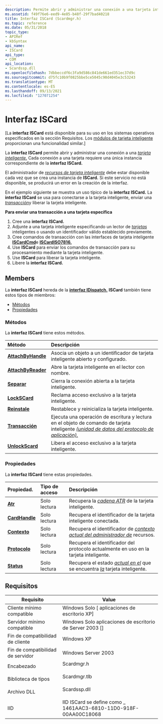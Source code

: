 ```yaml
---
description: Permite abrir y administrar una conexión a una tarjeta inteligente.
ms.assetid: f49f76e6-eed9-4e85-b48f-29f7bad40218
title: Interfaz ISCard (Scardmgr.h)
ms.topic: reference
ms.date: 05/31/2018
topic_type:
- APIRef
- kbSyntax
api_name:
- ISCard
api_type:
- COM
api_location:
- Scardssp.dll
ms.openlocfilehash: 7dbbeccdf6c3fa9d586c841de661ed351ec37d9c
ms.sourcegitcommit: d75fc10b9f0825bbe5ce5045c90d4045e3c53243
ms.translationtype: MT
ms.contentlocale: es-ES
ms.lasthandoff: 09/13/2021
ms.locfileid: "127071254"
---
```

# <a name="iscard-interface"></a>Interfaz ISCard

\[La **interfaz ISCard** está disponible para su uso en los sistemas operativos especificados en la sección Requisitos. Los [módulos de tarjeta inteligente](/previous-versions/windows/desktop/secsmart/smart-card-modules) proporcionan una funcionalidad similar.\]

La **interfaz ISCard** permite abrir y administrar una conexión a una [*tarjeta inteligente.*](../secgloss/s-gly.md) Cada conexión a una tarjeta requiere una única instancia correspondiente de la **interfaz ISCard.**

El administrador de [*recursos de tarjeta inteligente*](../secgloss/r-gly.md) debe estar disponible cada vez que se crea una instancia de **ISCard.** Si este servicio no está disponible, se producirá un error en la creación de la interfaz.

En el ejemplo siguiente se muestra un uso típico de la **interfaz ISCard.** La **interfaz ISCard** se usa para conectarse a la tarjeta inteligente, enviar una [*transacción*](../secgloss/t-gly.md)y liberar la tarjeta inteligente.

**Para enviar una transacción a una tarjeta específica**

1.  Cree una **interfaz ISCard.**
2.  Adjunte a una tarjeta inteligente especificando un lector de [*tarjetas*](../secgloss/r-gly.md) inteligentes o usando un identificador válido establecido previamente.
3.  Cree comandos de transacción con las interfaces de tarjeta inteligente [**ISCardCmd**](iscardcmd.md)e [**ISCardISO7816.**](iscardiso7816.md)
4.  Use **ISCard** para enviar los comandos de transacción para su procesamiento mediante la tarjeta inteligente.
5.  Use **ISCard** para liberar la tarjeta inteligente.
6.  Libere la **interfaz ISCard.**

## <a name="members"></a>Members

La **interfaz ISCard** hereda de la [**interfaz IDispatch.**](/windows/win32/api/oaidl/nn-oaidl-idispatch) **ISCard** también tiene estos tipos de miembros:

-   [Métodos](#methods)
-   [Propiedades](#properties)

### <a name="methods"></a>Métodos

La **interfaz ISCard** tiene estos métodos.



| Método                                          | Descripción                                                                                                                                                                                                                     |
|:------------------------------------------------|:--------------------------------------------------------------------------------------------------------------------------------------------------------------------------------------------------------------------------------|
| [**AttachByHandle**](iscard-attachbyhandle.md) | Asocia un objeto a un identificador de tarjeta inteligente abierto y configurado.<br/>                                                                                                                                                      |
| [**AttachByReader**](iscard-attachbyreader.md) | Abre la tarjeta inteligente en el lector con nombre.<br/>                                                                                                                                                                            |
| [**Separar**](iscard-detach.md)                 | Cierra la conexión abierta a la tarjeta inteligente.<br/>                                                                                                                                                                        |
| [**LockSCard**](iscard-lockscard.md)           | Reclama acceso exclusivo a la tarjeta inteligente.<br/>                                                                                                                                                                           |
| [**Reinstale**](iscard-reattach.md)             | Restablece y reinicializa la tarjeta inteligente.<br/>                                                                                                                                                                             |
| [**Transacción**](iscard-transaction.md)       | Ejecuta una operación de escritura y lectura en el objeto de comando de tarjeta inteligente [*(unidad de datos del protocolo de aplicación).*](../secgloss/a-gly.md)<br/> |
| [**UnlockScard**](iscard-unlockscard.md)       | Libera el acceso exclusivo a la tarjeta inteligente.<br/>                                                                                                                                                                         |



 

### <a name="properties"></a>Propiedades

La **interfaz ISCard** tiene estas propiedades.



| Propiedad.                                               | Tipo de acceso          | Descripción                                                                                                                                                                                    |
|:-------------------------------------------------------|:---------------------|:-----------------------------------------------------------------------------------------------------------------------------------------------------------------------------------------------|
| [**Atr**](iscard-get-atr.md)<br/>               | Solo lectura<br/> | Recupera la [*cadena ATR*](../secgloss/a-gly.md) de la tarjeta inteligente.<br/>                                                                   |
| [**CardHandle**](iscard-get-cardhandle.md)<br/> | Solo lectura<br/> | Recupera el identificador de la tarjeta inteligente conectada.<br/>                                                                                                                                  |
| [**Contexto**](iscard-get-context.md)<br/>       | Solo lectura<br/> | Recupera el identificador de [*contexto actual del administrador de*](../secgloss/r-gly.md) recursos.<br/>                            |
| [**Protocolo**](iscard-get-protocol.md)<br/>     | Solo lectura<br/> | Recupera el identificador del protocolo actualmente en uso en la tarjeta inteligente.<br/>                                                                                                        |
| [**Status**](iscard-get-status.md)<br/>         | Solo lectura<br/> | Recupera el estado [*actual en el*](../secgloss/s-gly.md) que se encuentra [*la*](../secgloss/s-gly.md) tarjeta inteligente.<br/> |



 

## <a name="requirements"></a>Requisitos



| Requisito | Value |
|-------------------------------------|-----------------------------------------------------------------------------------------|
| Cliente mínimo compatible<br/> | Windows Solo \[ aplicaciones de escritorio XP\]<br/>                                             |
| Servidor mínimo compatible<br/> | Windows Solo aplicaciones de escritorio de Server 2003 \[\]<br/>                                    |
| Fin de compatibilidad de cliente<br/>    | Windows XP<br/>                                                                   |
| Fin de compatibilidad de servidor<br/>    | Windows Server 2003<br/>                                                          |
| Encabezado<br/>                   | <dl> <dt>Scardmgr.h</dt> </dl>   |
| Biblioteca de tipos<br/>             | <dl> <dt>Scardmgr.tlb</dt> </dl> |
| Archivo DLL<br/>                      | <dl> <dt>Scardssp.dll</dt> </dl> |
| IID<br/>                      | IID ISCard se define como \_ 1461AAC3-6810-11D0-918F-00AA00C18068<br/>               |



 

 

